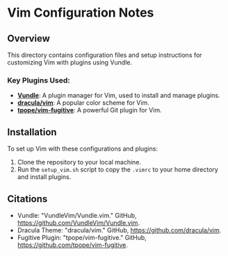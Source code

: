 # Vim Configuration Notes

## Overview

This directory contains configuration files and setup instructions for customizing Vim with plugins using Vundle.

### Key Plugins Used:
- **[Vundle](https://github.com/VundleVim/Vundle.vim)**: A plugin manager for Vim, used to install and manage plugins.
- **[dracula/vim](https://github.com/dracula/vim)**: A popular color scheme for Vim.
- **[tpope/vim-fugitive](https://github.com/tpope/vim-fugitive)**: A powerful Git plugin for Vim.

## Installation

To set up Vim with these configurations and plugins:
1. Clone the repository to your local machine.
2. Run the `setup_vim.sh` script to copy the `.vimrc` to your home directory and install plugins.

## Citations

- Vundle: "VundleVim/Vundle.vim." GitHub, https://github.com/VundleVim/Vundle.vim.
- Dracula Theme: "dracula/vim." GitHub, https://github.com/dracula/vim.
- Fugitive Plugin: "tpope/vim-fugitive." GitHub, https://github.com/tpope/vim-fugitive. 


